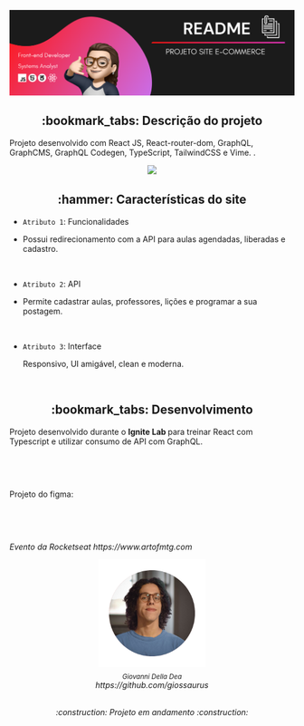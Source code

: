 ![readme img](https://github.com/giossaurus/projeto_ecommerce_mtg/blob/6d494b7dd522a51a59bb141da1afc632efe02d31/readmeimg.png)
<br>


<h2 align="center"> :bookmark_tabs: Descrição do projeto </h2>
<p>Projeto desenvolvido com React JS, React-router-dom, GraphQL, GraphCMS, GraphQL Codegen, TypeScript, TailwindCSS e Vime.
.<p>
  <div align="center">
    <img src="https://github.com/giossaurus/projeto_ecommerce_mtg/blob/main/gifsite.gif">
  </div>
 <h2 align = "center" >:hammer: Características do site</h2>

- `Atributo 1`: Funcionalidades
- <p> Possui redirecionamento com a API para aulas agendadas, liberadas e cadastro.<p>
  <br>
 - `Atributo 2`: API
- <p> Permite cadastrar aulas, professores, lições e programar a sua postagem.<p>
  <br>
- `Atributo 3`: Interface
  <p>Responsivo, UI amigável, clean e moderna.<p>
<br>
<h2 align="center"> :bookmark_tabs: Desenvolvimento </h2>
<p>Projeto desenvolvido durante o <strong> Ignite Lab </strong> para treinar React com Typescript e utilizar consumo de API com GraphQL.<p><br>
<div align="center">
</div><br>
<p>Projeto do figma:<p><br>
<div align="center">

</div><br>
<p><em> Evento da Rocketseat https://www.artofmtg.com <em><br>

<div align="center">
    <img src="https://github.com/giossaurus/giossaurus/blob/main/profilepic.png" width=190>
</div>    
<div align="center">
    <sub >Giovanni Della Dea</sub>
    <br>https://github.com/giossaurus<br>
</div> <br>
<p align="center">:construction: Projeto em andamento :construction:</p>
